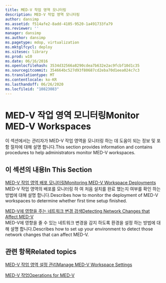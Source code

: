 ```yaml
---
title: MED-V 작업 영역 모니터링
description: MED-V 작업 영역 모니터링
author: dansimp
ms.assetid: f514afe2-8add-4105-9520-1a491733fa79
ms.reviewer: ''
manager: dansimp
ms.author: dansimp
ms.pagetype: mdop, virtualization
ms.mktglfcycl: deploy
ms.sitesec: library
ms.prod: w10
ms.date: 06/16/2016
ms.openlocfilehash: 3534d32566a8290cdea7b632e2ac9fcbf10d1c35
ms.sourcegitcommit: 354664bc527d93f80687cd2eba70d1eea024c7c3
ms.translationtype: MT
ms.contentlocale: ko-KR
ms.lasthandoff: 06/26/2020
ms.locfileid: "10823083"
---
```

# <span data-ttu-id="23537-103">MED-V 작업 영역 모니터링</span><span class="sxs-lookup"><span data-stu-id="23537-103">Monitor MED-V Workspaces</span></span>


<span data-ttu-id="23537-104">이 섹션에서는 관리자가 MED-V 작업 영역을 모니터링 하는 데 도움이 되는 정보 및 포함 절차에 대해 설명 합니다.</span><span class="sxs-lookup"><span data-stu-id="23537-104">This section provides information and contains procedures to help administrators monitor MED-V workspaces.</span></span>

## <span data-ttu-id="23537-105">이 섹션의 내용</span><span class="sxs-lookup"><span data-stu-id="23537-105">In This Section</span></span>


<a href="" id="monitoring-med-v-workspace-deployments"></a>[<span data-ttu-id="23537-106">MED-V 작업 영역 배포 모니터링</span><span class="sxs-lookup"><span data-stu-id="23537-106">Monitoring MED-V Workspace Deployments</span></span>](monitoring-med-v-workspace-deployments.md)  
<span data-ttu-id="23537-107">MED-V 작업 영역의 배포를 모니터링 하 여 처음 설치를 완료 했는지 여부를 확인 하는 방법에 대해 설명 합니다.</span><span class="sxs-lookup"><span data-stu-id="23537-107">Describes how to monitor the deployment of MED-V workspaces to determine whether first time setup finished.</span></span>

<a href="" id="detecting-network-changes-that-affect-med-v"></a>[<span data-ttu-id="23537-108">MED-V에 영향을 주는 네트워크 변경 검색</span><span class="sxs-lookup"><span data-stu-id="23537-108">Detecting Network Changes that Affect MED-V</span></span>](detecting-network-changes-that-affect-med-v.md)  
<span data-ttu-id="23537-109">MED-V에 영향을 줄 수 있는 네트워크 변경을 감지 하도록 환경을 설정 하는 방법에 대해 설명 합니다.</span><span class="sxs-lookup"><span data-stu-id="23537-109">Describes how to set up your environment to detect those network changes that can affect MED-V.</span></span>

## <span data-ttu-id="23537-110">관련 항목</span><span class="sxs-lookup"><span data-stu-id="23537-110">Related topics</span></span>


[<span data-ttu-id="23537-111">MED-V 작업 영역 설정 관리</span><span class="sxs-lookup"><span data-stu-id="23537-111">Manage MED-V Workspace Settings</span></span>](manage-med-v-workspace-settings.md)

[<span data-ttu-id="23537-112">MED-V 작업</span><span class="sxs-lookup"><span data-stu-id="23537-112">Operations for MED-V</span></span>](operations-for-med-v.md)

 

 





